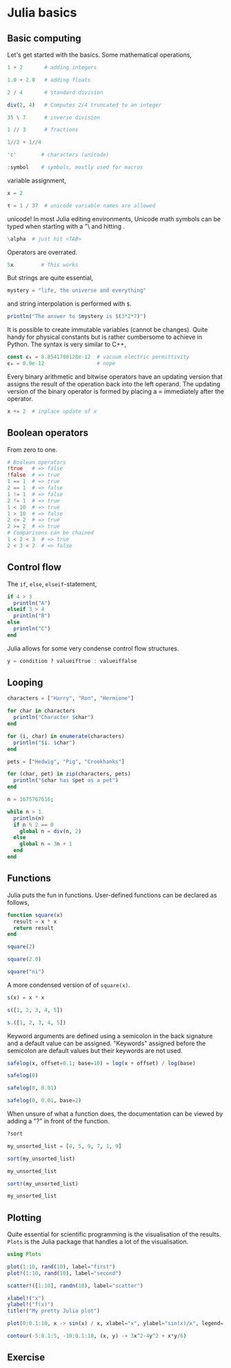 # Julia basics

## Basic computing
Let's get started with the basics. Some mathematical operations, 

```julia
1 + 2       # adding integers

1.0 + 2.0   # adding floats

2 / 4       # standard division

div(2, 4)   # Computes 2/4 truncated to an integer

35 \ 7      # inverse division 

1 // 3      # fractions

1//2 + 1//4 

'c'        # characters (unicode)

:symbol    # symbols, mostly used for macros
```

variable assignment,

```julia
x = 2

τ = 1 / 37  # unicode variable names are allowed
```

unicode! In most Julia editing environments, Unicode math symbols can be typed when starting with a "\ and hitting <TAB>.

```julia
\alpha  # just hit <TAB>

```

Operators are overrated.

```julia
5x         # This works
```

But strings are quite essential,

```julia
mystery = "life, the universe and everything"
```

and string interpolation is performed with `$`.


```julia
println("The answer to $mystery is $(3*2*7)")
```

It is possible to create immutable variables (cannot be changes). Quite handy for physical constants but is rather cumbersome to achieve in Python. The syntax is very similar to C++,

```julia
const ϵ₀ = 8.8541788128e-12  # vacuum electric permittivity
ϵ₀ = 8.9e-12                 # nope
```

Every binary arithmetic and bitwise operators have an updating version that assigns the result of the operation back into the left operand. The updating version of the binary operator is formed by placing a = immediately after the operator.

```julia
x += 2  # inplace update of x
```

## Boolean operators
From zero to one.

```julia
# Boolean operators
!true   # => false
!false  # => true
1 == 1  # => true
2 == 1  # => false
1 != 1  # => false
2 != 1  # => true
1 < 10  # => true
1 > 10  # => false
2 <= 2  # => true
2 >= 2  # => true
# Comparisons can be chained
1 < 2 < 3  # => true
2 < 3 < 2  # => false
```

## Control flow
The `if`, `else`, `elseif`-statement,

```julia
if 4 > 3
  println("A")
elseif 3 > 4
  println("B")
else
  println("C")
end
```

Julia allows for some very condense control flow structures.
```julia
y = condition ? valueiftrue : valueiffalse
```

## Looping
```julia
characters = ["Harry", "Ron", "Hermione"]

for char in characters
  println("Character $char")
end

for (i, char) in enumerate(characters)
  println("$i. $char")
end

pets = ["Hedwig", "Pig", "Crookhanks"]

for (char, pet) in zip(characters, pets)
  println("$char has $pet as a pet")
end
```

```julia
n = 1675767616;

while n > 1
  println(n)
  if n % 2 == 0
    global n = div(n, 2)
  else
    global n = 3n + 1
  end
end
```

## Functions
Julia puts the fun in functions. User-defined functions can be declared as follows,

```julia
function square(x)
  result = x * x
  return result
end

square(2)

square(2.0)

square("ni")
```

A more condensed version of of `square(x)`.

```julia
s(x) = x * x
```

```julia
s([1, 2, 3, 4, 5])

s.([1, 2, 3, 4, 5])
```

Keyword arguments are defined using a semicolon in the back signature and a default value can be assigned. "Keywords" assigned before the semicolon are default values but their keywords are not used.  

```julia
safelog(x, offset=0.1; base=10) = log(x + offset) / log(base)

safelog(0)

safelog(0, 0.01)

safelog(0, 0.01, base=2)
```

When unsure of what a function does, the documentation can be viewed by adding a "?" in front of the function. 

```julia
?sort
```

```julia
my_unsorted_list = [4, 5, 9, 7, 1, 9]

sort(my_unsorted_list)

my_unsorted_list

sort!(my_unsorted_list)

my_unsorted_list
```

## Plotting
Quite essential for scientific programming is the visualisation of the results. `Plots` is the Julia package that handles a lot of the visualisation.

```julia
using Plots

plot(1:10, rand(10), label="first")
plot!(1:10, rand(10), label="second")

scatter!([1:10], randn(10), label="scatter")

xlabel!("x")
ylabel!("f(x)")
title!("My pretty Julia plot")

plot(0:0.1:10, x -> sin(x) / x, xlabel="x", ylabel="sin(x)/x", legend=:none)

contour(-5:0.1:5, -10:0.1:10, (x, y) -> 3x^2-4y^2 + x*y/6)
```

## Exercise
